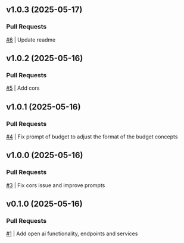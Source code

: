 ## v1.0.3 (2025-05-17)

### Pull Requests
[#6](https://github.com/RafaelMoro/api-launch-business/pull/6) | Update readme


## v1.0.2 (2025-05-16)

### Pull Requests
[#5](https://github.com/RafaelMoro/api-launch-business/pull/5) | Add cors


## v1.0.1 (2025-05-16)

### Pull Requests
[#4](https://github.com/RafaelMoro/api-launch-business/pull/4) | Fix prompt of budget to adjust the format of the budget concepts


## v1.0.0 (2025-05-16)

### Pull Requests
[#3](https://github.com/RafaelMoro/api-launch-business/pull/3) | Fix cors issue and improve prompts


## v0.1.0 (2025-05-16)

### Pull Requests
[#1](https://github.com/RafaelMoro/api-launch-business/pull/1) | Add open ai functionality, endpoints and services
